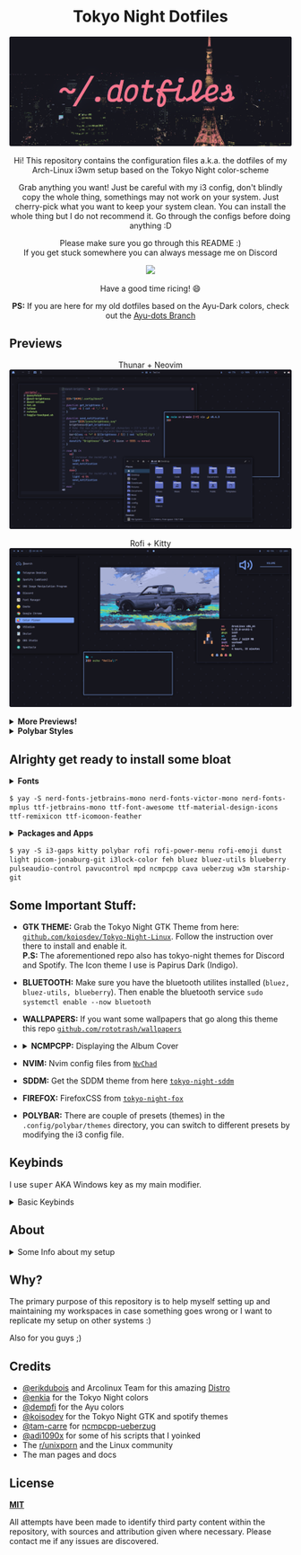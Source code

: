 <h1 align=center>Tokyo Night Dotfiles</h1>

<p align=center>
  <img src="./assets/banner.png">
</p>

<p align=center> Hi! This repository contains the configuration files a.k.a. the dotfiles of my Arch-Linux i3wm setup based on the Tokyo Night color-scheme</p>

<p align=center>Grab anything you want! Just be careful with my i3 config, don't blindly copy the whole thing, somethings may not work on your system. Just cherry-pick what you want to keep your system clean. You can install the whole thing but I do not recommend it. Go through the configs before doing anything :D</p>

<p align=center>
Please make sure you go through this README :)<br>
If you get stuck somewhere you can always message me on Discord
<p align=center>
<a href = "https://discord.com/users/710151070344675418" > 
    <img src="https://dcbadge.vercel.app/api/shield/710151070344675418?theme=blurple&compact=true">
</a>
</p>

<p align=center>
Have a good time ricing! 😄
</p>

<p align=center>
<strong>PS:</strong> 
If you are here for my old dotfiles based on the Ayu-Dark colors, check out the <a href="https://github.com/rototrash/dotfiles/tree/ayu-dots">Ayu-dots Branch</a>
</p>

## Previews
<p align=center>
Thunar + Neovim
<img src="./assets/3.png" alt="preview">
</p>

<p align=center>
Rofi + Kitty
<img src="./assets/1.png" alt="preview">
</p>

<details>
<summary><strong>More Previews!</strong></summary>

<p align=center>
NCMCCPP + Cava
<img src="./assets/2.png" alt="preview">
</p>

<p align=center>
Spotify
<img src="./assets/4.png" alt="preview">
</p>

<p align=center>
Firefox + Discord
<img src="./assets/5.png" alt="preview">
</p>

<p align=center>
i3-lock
<img src="./assets/7.png" alt="preview">
</p>

<p align=center>
SDDM
<img src="https://raw.githubusercontent.com/rototrash/tokyo-night-sddm/main/Previews/1.png" alt="preview">
</p>

</details>

<details>
<summary><strong>Polybar Styles</strong></summary>

**NOTE:** Modify the i3 config file to change the polybar style, I will probably automate it using a script sometime later :|

</details>

## Alrighty get ready to install some bloat

<details>
<summary><strong>Fonts</strong></summary>
<ul>
    <li> nerd-fonts-jetbrains-mono </li> 
    <li> nerd-fonts-victor-mono </li>
    <li> nerd-fonts-mplus </li>
    <li> ttf-jetbrains-mono </li>
    <li> ttf-font-awesome </li>
    <li> ttf-material-design-icons </li>
    <li> ttf-remixicon </li>
    <li> ttf-icomoon-feather </li>
    <li> Iosevka Nerd Font (Manually download and place it in <code>~/.local/share/fonts/</code>)</li>  
</ul>
</details>

```shell
$ yay -S nerd-fonts-jetbrains-mono nerd-fonts-victor-mono nerd-fonts-mplus ttf-jetbrains-mono ttf-font-awesome ttf-material-design-icons ttf-remixicon ttf-icomoon-feather
```
<details>
<summary><strong>Packages and Apps</strong></summary>
Hopefully these are all, tell me in case you find something that isn't listed here :)
<ul>
    <li> i3-gaps </li>
    <li> feh </li>
    <li> light </li>
    <li> dunst </li>
    <li> polybar </li>
    <li> starship-git </li>
    <li> i3lock-color </li>
    <li> ueberzug, w3m </li>  
    <li> picom-jonaburg-git </li>
    <li> mpd, ncmpcpp, cava </li>
    <li> kitty or alacritty or wezterm </li> 
    <li> blueberry, bluez, bluez-utils</li>
    <li> rofi, rofi-power-menu, rofi-emoji </li>
    <li> pavucontrol, pulseaudio-control </li>
</ul>
</details>

```shell
$ yay -S i3-gaps kitty polybar rofi rofi-power-menu rofi-emoji dunst light picom-jonaburg-git i3lock-color feh bluez bluez-utils blueberry pulseaudio-control pavucontrol mpd ncmpcpp cava ueberzug w3m starship-git
```

## Some Important Stuff: 
- **GTK THEME:**
Grab the Tokyo Night GTK Theme from here: [`github.com/koiosdev/Tokyo-Night-Linux`](https://github.com/koiosdev/Tokyo-Night-Linux). Follow the instruction over there to install and enable it. <br> **P.S:** The aforementioned repo also has tokyo-night themes for Discord and Spotify. The Icon theme I use is Papirus Dark (Indigo).

- **BLUETOOTH:** Make sure you have the bluetooth utilites installed (`bluez, bluez-utils, blueberry`). Then enable the bluetooth service `sudo systemctl enable --now bluetooth`

- **WALLPAPERS:**
If you want some wallpapers that go along this theme this repo [`github.com/rototrash/wallpapers`](https://github.com/rototrash/wallpapers)

- <details>
    <summary><strong>NCMPCPP:</strong> Displaying the Album Cover</summary>
    <ul>
    <li> I use some scripts for displaying the current track's cover art in ncmpcpp cli and also send dunst notifications when the track changes which I got from <a href="https://github.com/tam-carre/ncmpcpp-ueberzug"><code>github.com/tam-carre/ncmpcpp-ueberzug</code></a>. Follow the instructions given over there to get it running.
    </li>
    <br>
    <li> Also there are two ncmcpp configs inside the ncmpcpp folder, the   <kbd>config</kbd> file is the one that displays cover art and the <kbd>config.normal</kbd> file which is without the cover art.
    </li>
    <br>
    <li> If you don't want the cover art, simply rename the current <kbd>config</kbd> to <kbd>config.art</kbd> and the <kbd>config.normal</kbd> to <kbd>config</kbd>. I know this sounds confusing lol.
    </li>
    </ul>
</details>

-   **NVIM:** Nvim config files from [`NvChad`](https://github.com/NvChad/NvChad)

- **SDDM:** Get the SDDM theme from here [`tokyo-night-sddm`](https://github.com/rototrash/tokyo-night-sddm)

- **FIREFOX:** FirefoxCSS from [`tokyo-night-fox`](https://github.com/rototrash/tokyo-night-fox)

- **POLYBAR:** There are couple of presets (themes) in the `.config/polybar/themes` directory, you can switch to different presets by modifying the i3 config file.

## Keybinds

I use <kbd>super</kbd> AKA Windows key as my main modifier.
<details>
<summary> Basic Keybinds</summary>

| Keybind | Action |
| --- | --- |
| <kbd>super + enter</kbd> | Spawn Terminal (kitty) |
| <kbd>super + shift + enter</kbd> | Spawn Thunar |
| <kbd>super + shift + f</kbd> | Launch rofi launcher |
| <kbd>super + control + l</kbd> | Launch rofi-power-menu |
| <kbd>super + q</kbd> | Close client |
| <kbd>super + shift + space</kbd> | Float active client |
| <kbd>super + space</kbd> | Switch Focus between Floating and Tiled clients |
| <kbd>super + [1-0]</kbd> |  Change workspace |
| <kbd>super + shift + [1-0]</kbd> | Move focused client to workspace |
| <kbd>control + Alt + [arrow keys]</kbd> | Move between active workspaces |
| <kbd>super + e</kbd> | Tiling layout |
| <kbd>super + z</kbd> | Tabbed layout |
| <kbd>super + s</kbd> | Stacked layout |
| <kbd>super + [arrow keys]</kbd> | Change focus by direction 
| <kbd>super + [hjkl]</kbd> | ^ |
| <kbd>super + shift + [arrow keys]</kbd> | Move client by direction. (Floating and Tiled) |
| <kbd>super + shift + [hjkl]</kbd> | ^ |
| <kbd>super + control + alt +[arrow keys]</kbd> | Resize active client |
| <kbd>super + f</kbd> | Toggle fullscreen |
| <kbd>super + shift + r</kbd> | Reload i3 |
| <kbd>super + v</kbd> | Split Client Vertically |
| <kbd>super + b</kbd> | Split Client Horizontally |
| <kbd>super + shift + b</kbd> | hide/unhide polybar |

Go through the i3 config file for more.

</details>

## About
<details>
<summary>Some Info about my setup</summary>

| Thingy | What I use |
|--- | --- |
| OS | ArcoLinux |
| WM | i3-gaps |
| File Manager | Thunar | 
| Notifications | Dunst |
| Status Bar  | Polybar |
| Launcher | Rofi |
| Shell | zsh |
| Prompt | starship | 
| Editor | **VSCodium** + Neovim |
| IDE | QtCreator | 
| Icons | Papirus Dark (Indigo) |
| GTK Theme | TokyoNight |
| DM | SDDM |
| Lockscreen | i3lock-color |

</details>

## Why?
The primary purpose of this repository is to help myself setting up and maintaining my workspaces in case something goes wrong or I want to replicate my setup on other systems :)

Also for you guys ;) 

## Credits
- [@erikdubois](https://github.com/erikdubois) and Arcolinux Team for this amazing [Distro](https://arcolinux.com/)
- [@enkia](https://github.com/enkia) for the Tokyo Night colors
- [@dempfi](https://github.com/dempfi) for the Ayu colors
- [@koisodev](https://github.com/koiosdev/Tokyo-Night-Linux) for the Tokyo Night GTK and spotify themes 
- [@tam-carre](https://github.com/tam-carre) for [ncmpcpp-ueberzug](https://github.com/tam-carre/ncmpcpp-ueberzug)
- [@adi1090x](https://github.com/adi1090x) for some of his scripts that I yoinked
- The [r/unixporn](https://www.reddit.com/r/unixporn/) and the Linux 
community
- The man pages and docs

## License
[**MIT**](https://github.com/rototrash/dotfiles/blob/main/LICENSE)

All attempts have been made to identify third party content within the repository, with sources and attribution given where necessary. Please contact me if any issues are discovered.


